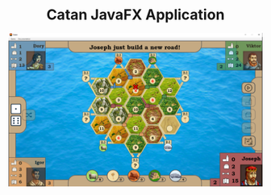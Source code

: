 <h1 align="center">Catan JavaFX Application</h1>
<img align="center" alt="Catan" width="1000" src="https://github.com/JosipKrtic/Catan/blob/master/Game.PNG?raw=true">
